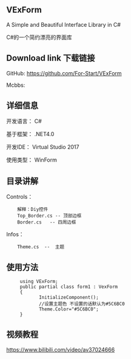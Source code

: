VExForm
------------------------


A Simple and Beautiful Interface Library in C#

C#的一个简约漂亮的界面库



Download link 下载链接
------------------------

GitHub: https://github.com/For-Start/VExForm

Mcbbs: 

详细信息 
------------------------

开发语言： C# 

基于框架： .NET4.0

开发IDE：  Virtual Studio 2017

使用类型： WinForm




目录讲解
------------------------

Controls： 

        解释：Diy控件
        Top_Border.cs -- 顶部边框 
        Border.cs   -- 四周边框
        
Infos：

        Theme.cs  --  主题



使用方法
------------------------
         using VExForm;
         public partial class form1 : VexForm
         {
                InitializeComponent();
                //设置主题色 不设置的话默认为#5C6BC0
                Theme.Color="#5C6BC0";
         }

视频教程
------------------------
https://www.bilibili.com/video/av37024666
